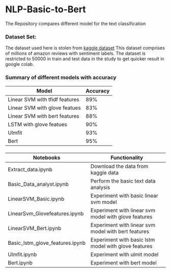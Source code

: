 # NLP-Basic-to-Bert


The Repository compares different model for the text classification 

### Dataset Set:

The dataset used here is stolen from [kaggle dataset](https://www.kaggle.com/bittlingmayer/amazonreviews)
This dataset comprises of millions of amazon reviews with sentiment labels. 
The dataset is restricted to 50000 in train and test data in the study to get quicker result in google colab.  
		

### Summary of different models with accuracy 
| Model  | Accuracy |
| ------------- | ------------- |
| Linear SVM with tfidf features  | 89%  |
| Linear SVM with glove featues  | 83%  |
| Linear SVM with bert features  | 88%  |
| LSTM with glove featues  | 90%  |
| Ulmfit  | 93%  |
| Bert  | 95%  |


###
| Notebooks  | Functionality |
| ------------- | ------------- |
| Extract_data.ipynb  | Download the data from kaggle data  |
| Basic_Data_analyst.ipynb  | Perform the basic text data analysis   |
| LinearSVM_Basic.ipynb  | Experiment with basic linear svm model  |
| LinearSvm_Glovefeatures.ipynb  | Experiment with linear svm model with glove features  |
| LinearSVM_Bert.ipynb  | Experiment with linear svm model with bert features  |
| Basic_lstm_glove_features.ipynb  | Experiment with basic lstm model with glove features  |
| Ulmfit.ipynb  | Experiment with ulmit model  |
| Bert.ipynb  | Experiment with bert model  |



 




